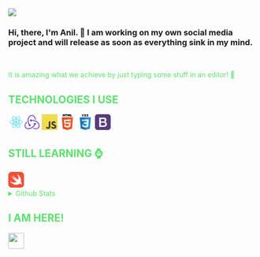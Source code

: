 <img src="https://media.giphy.com/media/G5eO2XaXAly5a/giphy.gif" align="center">

### Hi, there, I'm Anil. :santa: I am working on my own social media project and will release as soon as everything sink in my mind.
<br>




<font color ="#5CE06E"> It is amazing what we achieve by just typing some stuff in an editor! :purple_heart:


## TECHNOLOGIES I USE 

<img height="32" width="32" src="https://raw.githubusercontent.com/github/explore/80688e429a7d4ef2fca1e82350fe8e3517d3494d/topics/react/react.png" /><img height="32" width="32" src="https://raw.githubusercontent.com/github/explore/80688e429a7d4ef2fca1e82350fe8e3517d3494d/topics/redux/redux.png" /> <img height="32" width="32" src="https://raw.githubusercontent.com/github/explore/80688e429a7d4ef2fca1e82350fe8e3517d3494d/topics/javascript/javascript.png" /> <img height="32" width="32" src="https://raw.githubusercontent.com/github/explore/80688e429a7d4ef2fca1e82350fe8e3517d3494d/topics/html/html.png" /> <img height="32" width="32" src="https://raw.githubusercontent.com/github/explore/80688e429a7d4ef2fca1e82350fe8e3517d3494d/topics/css/css.png" /> <img height="32" width="32" src="https://raw.githubusercontent.com/github/explore/80688e429a7d4ef2fca1e82350fe8e3517d3494d/topics/bootstrap/bootstrap.png" />



## STILL LEARNING :watch:

<img height="32" width="32" src="https://raw.githubusercontent.com/github/explore/80688e429a7d4ef2fca1e82350fe8e3517d3494d/topics/swift/swift.png" />



<details> 
<summary>  Github Stats</summary>
<img src="https://github-readme-stats.vercel.app/api/top-langs/?username=aniloncul&layout=compact">
</details> 


## I AM HERE! 
[<img height="32" width="32" src="https://unpkg.com/simple-icons@v7/icons/linkedin.svg" />][linkedin]

 [linkedin]: https://www.linkedin.com/in/anil-oncul-a5728ab4/
